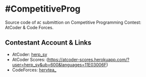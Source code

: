 # #CompetitiveProg
Source code of `AC` submittion on Competitive Programming Contest: AtCoder & Code Forces. 

## Contestant Account & Links
* AtCoder: [herp_sy](https://atcoder.jp/users/herp_sy)  
* AtCoder Scores: (https://atcoder-scores.herokuapp.com/?user=herp_sy&ub=600&languages=11E03006F)  
* CodeForces: [hervtea_](https://codeforces.com/profile/hervtea_)
